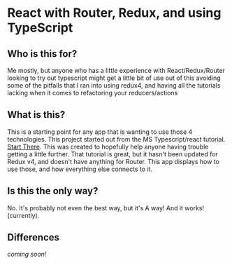 # React with Router, Redux, and using TypeScript

## Who is this for?
Me mostly, but anyone who has a little experience with React/Redux/Router looking to try out typescript might get a little bit of use out of this avoiding some of the pitfalls that I ran into using redux4, and having all the tutorials lacking when it comes to refactoring your reducers/actions

## What is this?
This is a starting point for any app that is wanting to use those 4 technologies. This project started out from the MS Typescript/react tutorial. [Start There](https://github.com/Microsoft/TypeScript-React-Starter). This was created to hopefully help anyone having trouble getting a little further. That tutorial is great, but it hasn't been updated for Redux v4, and doesn't have anything for Router. This app displays how to use those, and how everything else connects to it.

## Is this the only way?
No. It's probably not even the best way, but it's A way! And it works! (currently).

## Differences

*coming soon!*
